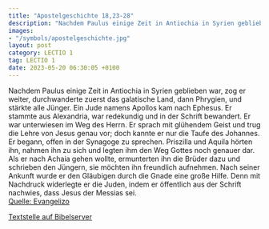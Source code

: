 ```yaml
---
title: "Apostelgeschichte 18,23-28"
description: "Nachdem Paulus einige Zeit in Antiochia in Syrien geblieben war, zog er weiter, durchwanderte zuerst das galatische Land, dann Phrygien, und stärkte alle Jünger. Ein Jude namens Apollos kam nach Ephesus. Er stammte aus Alexandria, war redekundig und in der Schrift bewandert. Er w...."
images:
- "/symbols/apostelgeschichte.jpg"
layout: post
category: LECTIO 1
tag: LECTIO 1
date: 2023-05-20 06:30:05 +0100
---
```

Nachdem Paulus einige Zeit in Antiochia in Syrien geblieben war, zog er weiter, durchwanderte zuerst das galatische Land, dann Phrygien, und stärkte alle Jünger.
Ein Jude namens Apollos kam nach Ephesus. Er stammte aus Alexandria, war redekundig und in der Schrift bewandert.
Er war unterwiesen im Weg des Herrn.<!--more--> Er sprach mit glühendem Geist und trug die Lehre von Jesus genau vor; doch kannte er nur die Taufe des Johannes.
Er begann, offen in der Synagoge zu sprechen. Priszilla und Aquila hörten ihn, nahmen ihn zu sich und legten ihm den Weg Gottes noch genauer dar.
Als er nach Achaia gehen wollte, ermunterten ihn die Brüder dazu und schrieben den Jüngern, sie möchten ihn freundlich aufnehmen. Nach seiner Ankunft wurde er den Gläubigen durch die Gnade eine große Hilfe.
Denn mit Nachdruck widerlegte er die Juden, indem er öffentlich aus der Schrift nachwies, dass Jesus der Messias sei.<br>
[Quelle: Evangelizo](https://evangeliumtagfuertag.org/DE/gospel)

[Textstelle auf Bibelserver](https://www.bibleserver.com/EU/Apostelgeschichte18,23-28)
